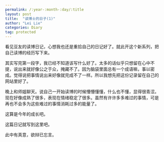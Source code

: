 ```yaml
---
permalink: /:year-:month-:day/:title
layout: post
title:  "读博士的日子(1)"
author: "Lei Lie"
categories: Diary
tag: protected
---
```


看见豆友的读博日记，心想我也还是重拾自己的日记好了。就此开这个新系列，把自己读博的经历写下来。

其实写完第一段字，我已经不知道该写什么好了。太多的话似乎只想留在心中不提，说出来就好像公之于众，掩藏不了。因为脑袋里面总有一个成语嘛，事以密成。觉得说把事情说出来好像就完成不了一样。所以我想先把这份记录留在自己的网站里好了。

晚上和师姐聊天。说自己一开始读博的时候懵懵懂懂，什么也不懂，显得很青涩。现在好像成熟了很多，表现在情绪稳定了很多。虽然有许许多多难过的事情，可是再也不会多为这些难过的事情消耗过多的能量了。

这算是今年的成长吧。

这篇日记就写到这里吧。

此中有真意，欲辩已忘言。